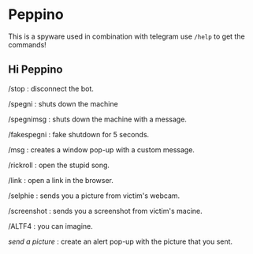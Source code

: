 # Peppino
This is a spyware used in combination with telegram
use <code>/help</code> to get the commands!

<h2>Hi Peppino</h2>
/stop : disconnect the bot.

/spegni : shuts down the machine

/spegnimsg <text> : shuts down the machine with a message.

/fakespegni : fake shutdown for 5 seconds.

/msg <message> : creates a window pop-up with a custom message.

/rickroll : open the stupid song.

/link <url> : open a link in the browser.

/selphie : sends you a picture from victim's webcam.

/screenshot : sends you a screenshot from victim's macine.

/ALTF4 : you can imagine.

*send a picture* : create an alert pop-up with the picture that you sent.
